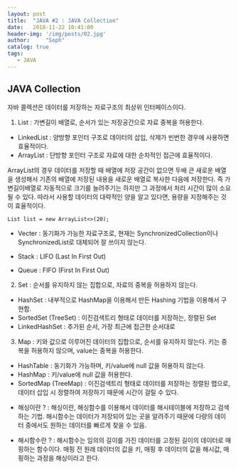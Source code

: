 ```yaml
---
layout: post
title:  "JAVA #2 : JAVA Collection"
date:   2018-11-22 10:41:00
header-img: '/img/posts/02.jpg'
author:     "Soph"
catalog: true
tags:
   - JAVA
---
```


## JAVA Collection

자바 콜렉션은 데이터를 저장하는 자료구조의 최상위 인터페이스이다.

1. List
: 가변길이 배열로, 순서가 있는 저장공간으로 자료 중복을 허용한다.
- LinkedList : 양방향 포인터 구조로 데이터의 삽입, 삭제가 빈번한 경우에 사용하면 효율적이다.
- ArrayList : 단방향 포인터 구조로 자료에 대한 순차적인 접근에 효율적이다.

 ArrayList의 경우 데이터를 저장할 때 배열에 저장 공간이 없으면 두배 큰 새로운 배열을 생성해서 기존의 배열에 저장된 내용을 새로운 배열로 복사한 다음에 저장한다. 즉 가변길이배열로 자동적으로 크기를 늘려주기는 하지만 그 과정에서 처리 시간이 많이 소요될 수 있다. 따라서 사용할 데이터의 대략적인 양을 알고 있다면, 용량을 지정해주는 것이 효율적이다.
 
 `List list = new ArrayList<>(20);`

- Vecter : 동기화가 가능한 자료구조로, 현재는 SynchronizedCollection이나 SynchronizedList로 대체되어 잘 쓰이지 않는다.

- Stack : LIFO (Last In First Out)
- Queue : FIFO (First In First Out)

2. Set
: 순서를 유지하지 않는 집합으로, 자료의 중복을 허용하지 않는다.
- HashSet : 내부적으로 HashMap을 이용해서 만든 Hashing 기법을 이용해서 구현함.
- SortedSet (TreeSet) : 이진검색트리 형태로 데이터를 저장하는, 정렬된 Set
- LinkedHashSet : 추가된 순서, 가장 최근에 접근한 순서대로 

3. Map 
: 키와 값으로 이루어진 데이터의 집합으로, 순서를 유지하지 않는다. 키는 중복을 허용하지 않으며, value는 중복을 허용한다.
- HashTable : 동기화가 가능하며, 키/value에 null 값을 허용하지 않는다.
- HashMap : 키/value에 null 값을 허용한다.
- SortedMap (TreeMap) : 이진검색트리 형태로 데이터를 저장하는 정렬된 맵으로, 데이터 삽입 시 정렬하여 저장하기 때문에 시간이 걸릴 수 있다.

* 해싱이란 ?
: 해싱이란, 해싱함수를 이용해서 데이터를 해시테이블에 저장하고 검색하는 기법. 해시함수는 데이터가 저장되어 있는 곳을 알려주기 때문에 다량의 데이터 중에서도 원하는 데이터를 빠르게 찾을 수 있음.

* 해시함수란 ?
: 해시함수는 임의의 길이를 가진 데이터를 고정된 길이의 데이터로 매핑하는 함수이다. 매핑 전 원래 데이터의 값을 키, 매핑 후 데이터의 값을 해시값, 매핑하는 과정을 해싱이라고 한다.



